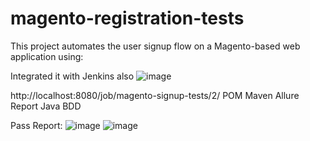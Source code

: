 # magento-registration-tests
This project automates the user signup flow on a Magento-based web application using:

Integrated it with Jenkins also 
![image](https://github.com/user-attachments/assets/926e8cf6-8562-4e51-8067-87ccdf99a72b)


http://localhost:8080/job/magento-signup-tests/2/
POM
Maven
Allure Report 
Java
BDD

Pass Report: 
![image](https://github.com/user-attachments/assets/d6556f7e-af78-4981-9ffe-fbc20a008fd6)
![image](https://github.com/user-attachments/assets/a70bb7ad-08fa-41e8-b646-72972ea3989b)


